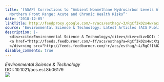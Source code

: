 ```yaml
---
title: '[ASAP] Corrections to “Ambient Nonmethane Hydrocarbon Levels Along Colorado’s
  Northern Front Range: Acute and Chronic Health Risks”'
date: '2018-12-05'
linkTitle: http://feedproxy.google.com/~r/acs/esthag/~3/RgCfIk02s4w/acs.est.8b06179
source: 'Environmental Science & Technology: Latest Articles (ACS Publications)'
description: |-
  <div><cite>Environmental Science & Technology</cite></div><div>DOI: 10.1021/acs.est.8b06179</div><div class="feedflare">
  <a href="http://feeds.feedburner.com/~ff/acs/esthag?a=RgCfIk02s4w:XtpXksKcyf0:yIl2AUoC8zA"><img src="http://feeds.feedburner.com/~ff/acs/esthag?d=yIl2AUoC8zA" border="0"></img></a>
  </div><img src="http://feeds.feedburner.com/~r/acs/esthag/~4/RgCfIk02s4w" height="1" width="1" ...
disable_comments: true
---
```

<div><cite>Environmental Science & Technology</cite></div><div>DOI: 10.1021/acs.est.8b06179</div><div class="feedflare">
<a href="http://feeds.feedburner.com/~ff/acs/esthag?a=RgCfIk02s4w:XtpXksKcyf0:yIl2AUoC8zA"><img src="http://feeds.feedburner.com/~ff/acs/esthag?d=yIl2AUoC8zA" border="0"></img></a>
</div><img src="http://feeds.feedburner.com/~r/acs/esthag/~4/RgCfIk02s4w" height="1" width="1" ...